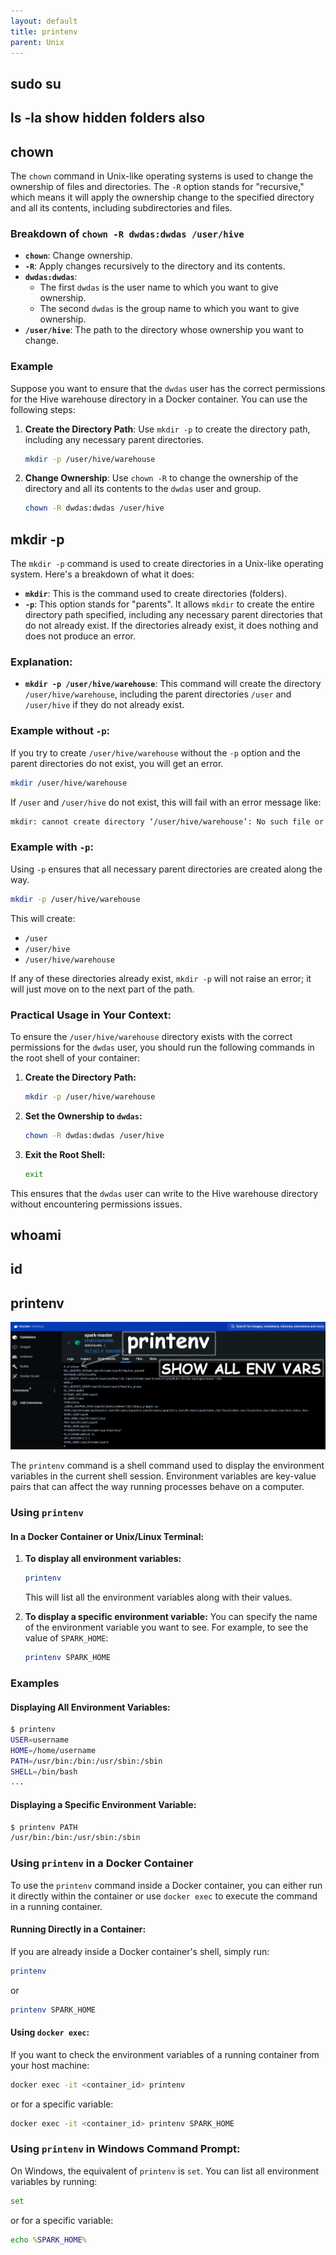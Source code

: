 ```yaml
---
layout: default
title: printenv
parent: Unix
---
```

## sudo su
## ls -la show hidden folders also
## chown

The `chown` command in Unix-like operating systems is used to change the ownership of files and directories. The `-R` option stands for "recursive," which means it will apply the ownership change to the specified directory and all its contents, including subdirectories and files.

### Breakdown of `chown -R dwdas:dwdas /user/hive`

- **`chown`**: Change ownership.
- **`-R`**: Apply changes recursively to the directory and its contents.
- **`dwdas:dwdas`**: 
  - The first `dwdas` is the user name to which you want to give ownership.
  - The second `dwdas` is the group name to which you want to give ownership.
- **`/user/hive`**: The path to the directory whose ownership you want to change.

### Example

Suppose you want to ensure that the `dwdas` user has the correct permissions for the Hive warehouse directory in a Docker container. You can use the following steps:

1. **Create the Directory Path**: 
   Use `mkdir -p` to create the directory path, including any necessary parent directories.

   ```sh
   mkdir -p /user/hive/warehouse
   ```

2. **Change Ownership**: 
   Use `chown -R` to change the ownership of the directory and all its contents to the `dwdas` user and group.

   ```sh
   chown -R dwdas:dwdas /user/hive
   ```

## mkdir -p

The `mkdir -p` command is used to create directories in a Unix-like operating system. Here's a breakdown of what it does:

- **`mkdir`**: This is the command used to create directories (folders).
- **`-p`**: This option stands for "parents". It allows `mkdir` to create the entire directory path specified, including any necessary parent directories that do not already exist. If the directories already exist, it does nothing and does not produce an error.

### Explanation:

- **`mkdir -p /user/hive/warehouse`**: This command will create the directory `/user/hive/warehouse`, including the parent directories `/user` and `/user/hive` if they do not already exist.

### Example without `-p`:

If you try to create `/user/hive/warehouse` without the `-p` option and the parent directories do not exist, you will get an error.

```sh
mkdir /user/hive/warehouse
```

If `/user` and `/user/hive` do not exist, this will fail with an error message like:

```sh
mkdir: cannot create directory ‘/user/hive/warehouse’: No such file or directory
```

### Example with `-p`:

Using `-p` ensures that all necessary parent directories are created along the way.

```sh
mkdir -p /user/hive/warehouse
```

This will create:

- `/user`
- `/user/hive`
- `/user/hive/warehouse`

If any of these directories already exist, `mkdir -p` will not raise an error; it will just move on to the next part of the path.

### Practical Usage in Your Context:

To ensure the `/user/hive/warehouse` directory exists with the correct permissions for the `dwdas` user, you should run the following commands in the root shell of your container:

1. **Create the Directory Path:**

   ```sh
   mkdir -p /user/hive/warehouse
   ```

2. **Set the Ownership to `dwdas`:**

   ```sh
   chown -R dwdas:dwdas /user/hive
   ```

3. **Exit the Root Shell:**

   ```sh
   exit
   ```

This ensures that the `dwdas` user can write to the Hive warehouse directory without encountering permissions issues.

## whoami
## id
## printenv
![](images/custom-image-2024-06-15-16-14-41.png)

The `printenv` command is a shell command used to display the environment variables in the current shell session. Environment variables are key-value pairs that can affect the way running processes behave on a computer.

### Using `printenv`

#### In a Docker Container or Unix/Linux Terminal:
1. **To display all environment variables:**
   ```bash
   printenv
   ```

   This will list all the environment variables along with their values.

2. **To display a specific environment variable:**
   You can specify the name of the environment variable you want to see. For example, to see the value of `SPARK_HOME`:
   ```bash
   printenv SPARK_HOME
   ```

### Examples

#### Displaying All Environment Variables:
```bash
$ printenv
USER=username
HOME=/home/username
PATH=/usr/bin:/bin:/usr/sbin:/sbin
SHELL=/bin/bash
...
```

#### Displaying a Specific Environment Variable:
```bash
$ printenv PATH
/usr/bin:/bin:/usr/sbin:/sbin
```

### Using `printenv` in a Docker Container
To use the `printenv` command inside a Docker container, you can either run it directly within the container or use `docker exec` to execute the command in a running container.

#### Running Directly in a Container:
If you are already inside a Docker container's shell, simply run:
```bash
printenv
```
or
```bash
printenv SPARK_HOME
```

#### Using `docker exec`:
If you want to check the environment variables of a running container from your host machine:
```bash
docker exec -it <container_id> printenv
```
or for a specific variable:
```bash
docker exec -it <container_id> printenv SPARK_HOME
```

### Using `printenv` in Windows Command Prompt:
On Windows, the equivalent of `printenv` is `set`. You can list all environment variables by running:
```cmd
set
```
or for a specific variable:
```cmd
echo %SPARK_HOME%
```

